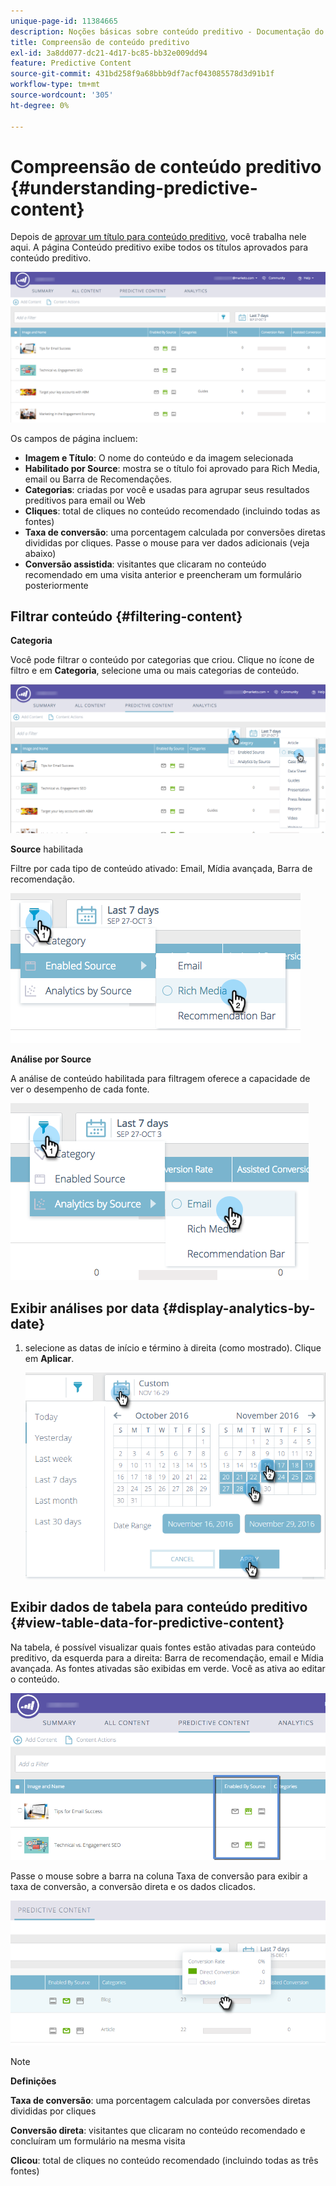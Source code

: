 ```yaml
---
unique-page-id: 11384665
description: Noções básicas sobre conteúdo preditivo - Documentação do Marketo - Documentação do produto
title: Compreensão de conteúdo preditivo
exl-id: 3a8dd077-dc21-4d17-bc85-bb32e009dd94
feature: Predictive Content
source-git-commit: 431bd258f9a68bbb9df7acf043085578d3d91b1f
workflow-type: tm+mt
source-wordcount: '305'
ht-degree: 0%

---
```


# Compreensão de conteúdo preditivo {#understanding-predictive-content}

Depois de [aprovar um título para conteúdo preditivo](/help/marketo/product-docs/predictive-content/working-with-all-content/approve-a-title-for-predictive-content.md), você trabalha nele aqui. A página Conteúdo preditivo exibe todos os títulos aprovados para conteúdo preditivo.

![](assets/image2017-10-3-9-3a21-3a38.png)

Os campos de página incluem:

* **Imagem e Título**: O nome do conteúdo e da imagem selecionada
* **Habilitado por Source**: mostra se o título foi aprovado para Rich Media, email ou Barra de Recomendações.
* **Categorias**: criadas por você e usadas para agrupar seus resultados preditivos para email ou Web
* **Cliques**: total de cliques no conteúdo recomendado (incluindo todas as fontes)
* **Taxa de conversão**: uma porcentagem calculada por conversões diretas divididas por cliques. Passe o mouse para ver dados adicionais (veja abaixo)
* **Conversão assistida**: visitantes que clicaram no conteúdo recomendado em uma visita anterior e preencheram um formulário posteriormente

## Filtrar conteúdo {#filtering-content}

**Categoria**

Você pode filtrar o conteúdo por categorias que criou. Clique no ícone de filtro e em **Categoria**, selecione uma ou mais categorias de conteúdo.

![](assets/image2017-10-3-9-3a24-3a38.png)

**Source** habilitada

Filtre por cada tipo de conteúdo ativado: Email, Mídia avançada, Barra de recomendação.

![](assets/image2017-10-3-9-3a25-3a9.png)

**Análise por Source**

A análise de conteúdo habilitada para filtragem oferece a capacidade de ver o desempenho de cada fonte.

![](assets/image2017-10-3-9-3a25-3a34.png)

## Exibir análises por data {#display-analytics-by-date}

1. selecione as datas de início e término à direita (como mostrado). Clique em **Aplicar**.

   ![](assets/predictive-content-filter-by-date-hands.png)

## Exibir dados de tabela para conteúdo preditivo {#view-table-data-for-predictive-content}

Na tabela, é possível visualizar quais fontes estão ativadas para conteúdo preditivo, da esquerda para a direita: Barra de recomendação, email e Mídia avançada. As fontes ativadas são exibidas em verde. Você as ativa ao editar o conteúdo.

![](assets/image2017-10-3-9-3a26-3a25.png)

Passe o mouse sobre a barra na coluna Taxa de conversão para exibir a taxa de conversão, a conversão direta e os dados clicados.

![](assets/predictive-content-conversion-rate-popup-hand.png)

>[!NOTE]
>
>**Definições**
>
>**Taxa de conversão**: uma porcentagem calculada por conversões diretas divididas por cliques
>
>**Conversão direta**: visitantes que clicaram no conteúdo recomendado e concluíram um formulário na mesma visita
>
>**Clicou**: total de cliques no conteúdo recomendado (incluindo todas as três fontes)
